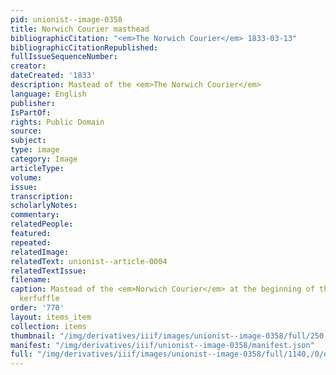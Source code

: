 ```yaml
---
pid: unionist--image-0358
title: Norwich Courier masthead
bibliographicCitation: "<em>The Norwich Courier</em> 1833-03-13"
bibliographicCitationRepublished: 
fullIssueSequenceNumber: 
creator: 
dateCreated: '1833'
description: Mastead of the <em>The Norwich Courier</em>
language: English
publisher: 
IsPartOf: 
rights: Public Domain
source: 
subject: 
type: image
category: Image
articleType: 
volume: 
issue: 
transcription: 
scholarlyNotes: 
commentary: 
relatedPeople: 
featured: 
repeated: 
relatedImage: 
relatedText: unionist--article-0004
relatedTextIssue: 
filename: 
caption: Mastead of the <em>Norwich Courier</em> at the beginning of the Canterbury
  kerfuffle
order: '770'
layout: items_item
collection: items
thumbnail: "/img/derivatives/iiif/images/unionist--image-0358/full/250,/0/default.jpg"
manifest: "/img/derivatives/iiif/unionist--image-0358/manifest.json"
full: "/img/derivatives/iiif/images/unionist--image-0358/full/1140,/0/default.jpg"
---
```

